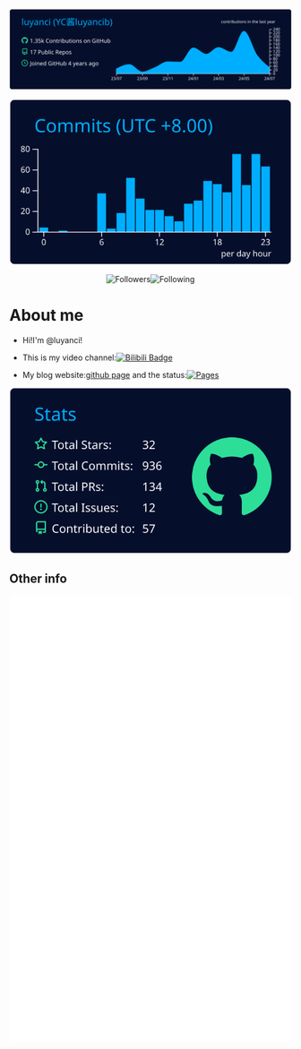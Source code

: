 ![](https://raw.githubusercontent.com/luyanci/luyanci/main/profile-summary-card-output/algolia/0-profile-details.svg)

<div align="center">

![](https://raw.githubusercontent.com/luyanci/luyanci/main/profile-summary-card-output/algolia/4-productive-time.svg)

![Followers](https://bilistats.lonelyion.com/followers?uid=282873551)![Following](https://bilistats.lonelyion.com/following?uid=282873551)


</div>

# About me
- Hi!I'm @luyanci!

- This is my video channel:[![Bilibili Badge](https://img.shields.io/badge/Bilibili-00A1D6?logo=bilibili&logoColor=fff&style=for-the-badge)](https://space.bilibili.com/282873551)
- My blog website:[github page](https://luyanci.github.io) and the status:[![Pages](https://github.com/luyanci/luyanci.github.io/actions/workflows/pages.yml/badge.svg)](https://github.com/luyanci/luyanci.github.io/actions/workflows/pages.yml)

<div align="right">

![](https://raw.githubusercontent.com/luyanci/luyanci/main/profile-summary-card-output/algolia/3-stats.svg)

</div>

## Other info
<!-- steam-box start -->

<!-- steam-box end -->
 
<div align="center">

![card](https://github.com/luyanci/netease-music-card-fixed/blob/main/card.svg)

</div>


 




<!---
luyanci/luyanci is a ✨ special ✨ repository because its `README.md` (this file) appears on your GitHub profile.
You can click the Preview link to take a look at your changes.
--->
